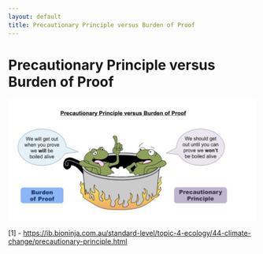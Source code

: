 ```yaml
---
layout: default
title: Precautionary Principle versus Burden of Proof
---
```

# Precautionary Principle versus Burden of Proof

![](media/cleanshot_2023-12-08-at-17-15-32@2x.png)

[1] - https://ib.bioninja.com.au/standard-level/topic-4-ecology/44-climate-change/precautionary-principle.html